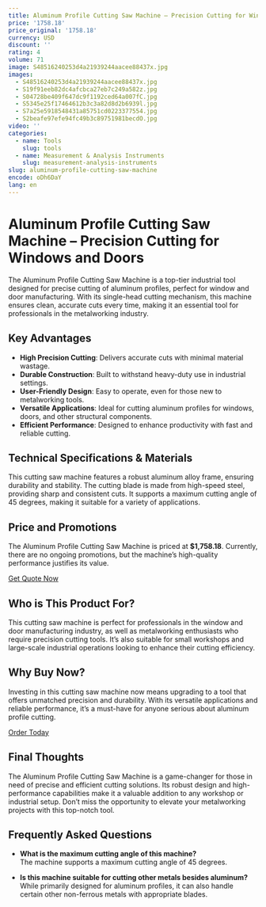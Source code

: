 ```yaml
---
title: Aluminum Profile Cutting Saw Machine – Precision Cutting for Windows and Doors
price: '1758.18'
price_original: '1758.18'
currency: USD
discount: ''
rating: 4
volume: 71
image: S48516240253d4a21939244aacee88437x.jpg
images:
  - S48516240253d4a21939244aacee88437x.jpg
  - S19f91eeb82dc4afcbca27eb7c249a582z.jpg
  - S04728be409f647dc9f1192ced64a007fC.jpg
  - S5345e25f17464612b3c3a82d8d2b6939l.jpg
  - S7a25e5918548431a85751cd0223377554.jpg
  - S2beafe97efe94fc49b3c89751981becdO.jpg
video: ''
categories:
  - name: Tools
    slug: tools
  - name: Measurement & Analysis Instruments
    slug: measurement-analysis-instruments
slug: aluminum-profile-cutting-saw-machine
encode: oDh6DaY
lang: en
---
```


# Aluminum Profile Cutting Saw Machine – Precision Cutting for Windows and Doors

The Aluminum Profile Cutting Saw Machine is a top-tier industrial tool designed for precise cutting of aluminum profiles, perfect for window and door manufacturing. With its single-head cutting mechanism, this machine ensures clean, accurate cuts every time, making it an essential tool for professionals in the metalworking industry.

<h2>Key Advantages</h2>

- **High Precision Cutting**: Delivers accurate cuts with minimal material wastage.
- **Durable Construction**: Built to withstand heavy-duty use in industrial settings.
- **User-Friendly Design**: Easy to operate, even for those new to metalworking tools.
- **Versatile Applications**: Ideal for cutting aluminum profiles for windows, doors, and other structural components.
- **Efficient Performance**: Designed to enhance productivity with fast and reliable cutting.

<h2>Technical Specifications & Materials</h2>

This cutting saw machine features a robust aluminum alloy frame, ensuring durability and stability. The cutting blade is made from high-speed steel, providing sharp and consistent cuts. It supports a maximum cutting angle of 45 degrees, making it suitable for a variety of applications.

<h2>Price and Promotions</h2>

The Aluminum Profile Cutting Saw Machine is priced at **$1,758.18**. Currently, there are no ongoing promotions, but the machine’s high-quality performance justifies its value.

<div class="flex justify-center my-2">
  <a href="https://buy.csgad.com/oDh6DaY" rel="nofollow sponsored" target="_blank" class="py-2 px-4 rounded-md text-white font-semibold bg-gradient-to-r from-[#f73c22] to-[#ff7b48]">Get Quote Now</a>
</div>

<h2>Who is This Product For?</h2>

This cutting saw machine is perfect for professionals in the window and door manufacturing industry, as well as metalworking enthusiasts who require precision cutting tools. It’s also suitable for small workshops and large-scale industrial operations looking to enhance their cutting efficiency.

<h2>Why Buy Now?</h2>

Investing in this cutting saw machine now means upgrading to a tool that offers unmatched precision and durability. With its versatile applications and reliable performance, it’s a must-have for anyone serious about aluminum profile cutting.

<div class="flex justify-center my-2">
  <a href="https://buy.csgad.com/oDh6DaY" rel="nofollow sponsored" target="_blank" class="py-2 px-4 rounded-md text-white font-semibold bg-gradient-to-r from-[#f73c22] to-[#ff7b48]">Order Today</a>
</div>

<h2>Final Thoughts</h2>

The Aluminum Profile Cutting Saw Machine is a game-changer for those in need of precise and efficient cutting solutions. Its robust design and high-performance capabilities make it a valuable addition to any workshop or industrial setup. Don’t miss the opportunity to elevate your metalworking projects with this top-notch tool.

<h2>Frequently Asked Questions</h2>

- **What is the maximum cutting angle of this machine?**  
  The machine supports a maximum cutting angle of 45 degrees.

- **Is this machine suitable for cutting other metals besides aluminum?**  
  While primarily designed for aluminum profiles, it can also handle certain other non-ferrous metals with appropriate blades.

